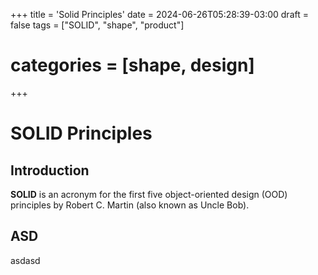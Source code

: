 +++
title = 'Solid Principles'
date = 2024-06-26T05:28:39-03:00
draft = false
tags = ["SOLID", "shape", "product"] 
# categories = [shape, design]
+++

# SOLID Principles

## Introduction

**SOLID** is an acronym for the first five object-oriented design (OOD) principles by Robert C. Martin (also known as Uncle Bob).

## ASD
asdasd